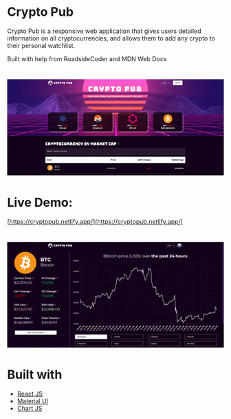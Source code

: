 # Crypto Pub
Crypto Pub is a responsive web application that gives users detailed information on all cryptocurrencies, and allows them to add any crypto to their personal watchlist.

Built with help from RoadsideCoder and MDN Web Docs

# ![appPreview](appPreview.png)

# Live Demo:
[https://cryptopub.netlify.app/](https://cryptopub.netlify.app/)

# ![appPreview2](appPreview2.png)

# Built with 

- [React JS](https://reactjs.org/)
- [Material UI](https://v4.mui.com/)
- [Chart JS](https://reactchartjs.github.io/react-chartjs-2/#/)



